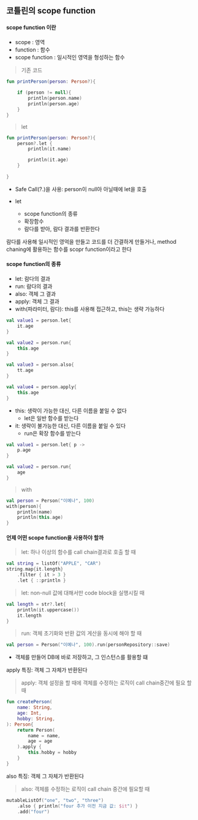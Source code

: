 ## 코틀린의 scope function

#### scope function 이란

- scope : 영역
- function : 함수
- scope function : 일시적인 영역을 형성하는 함수

> 기존 코드
```kotlin
fun printPerson(person: Person?){
    
    if (person != null){
        println(person.name)
        println(person.age)
    }
}
```

> let 
```kotlin
fun printPerson(person: Person?){
    person?.let {
        println(it.name)

        println(it.age)
    }
   
}
```
- Safe Call(?.)을 사용: person이 null아 아닐때에 let을 호출

- let
    - scope function의 종류
    - 확장함수 
    - 람다를 받아, 람다 결과를 반환한다

람다를 사용해 일시적인 영억을 만들고 코드를 더 간결하게 만들거나, method chaning에 활용하는 함수를 scopr function이라고 한다

#### scope function의 종류

- let: 람다의 결과
- run: 람다의 결과
- also: 객체 그 결과
- apply: 객체 그 결과
- with(파라미터, 람다): this를 사용해 접근하고, this는 생략 가능하다

```kotlin
val value1 = person.let{
    it.age
}

val value2 = person.run{
    this.age
}

val value3 = person.also{
    tt.age
}

val value4 = person.apply{
    this.age 
}
```

- this: 생략이 가능한 대신, 다른 이름을 붙일 수 없다
    - let은 일반 함수를 받는다
- it: 생략이 불가능한 대신, 다른 이름을 붙일 수 있다
    - run은 확장 함수를 받는다
```kotlin
val value1 = person.let{ p ->
    p.age
}

val value2 = person.run{
    age
}
```

> with
```kotlin
val person = Person("이예나", 100)
with(person){
    println(name)
    println(this.age)
}
```

#### 언제 어떤 scope function을 사용하야 할까

> let: 하나 이상의 함수를 call chain결과로 호출 할 때

```kotlin
val string = listOf("APPLE", "CAR")
string.map{it.length}
    .filter { it > 3 }
    .let { ::println }
```

> let: non-null 값에 대해서만 code block을 실행시킬 때
    
```kotlin
val length = str?.let{
    println(it.uppercase())
    it.length
}
```

>run: 객체 초기화와 반환 값의 게산을 동시에 해야 할 때

```kotlin
val person = Person("이예나", 100).run(personRepository::save)
```
- 객체를 만들어 DB에 바로 저장하고, 그 인스턴스를 활용할 떄

apply 특징: 객체 그 자체가 반환된다
    
>apply: 객체 설정을 할 때에 객체를 수정하는 로직이 call chain중간에 필요 할 때

```kotlin
fun createPerson(
    name: String,
    age: Int,
    hobby: String,
): Person{
    return Person(
        name = name,
        age = age
    ).apply {
        this.hobby = hobby
    }
}
```

also 특징: 객체 그 자체가 반환된다
        
> also: 객체를 수정하는 로직이 call chain 중간에 필요할 때

```kotlin
mutableListOf("one", "two", "three")
    .also { println("four 추가 이전 지금 값: $it") }
    .add("four")
```
